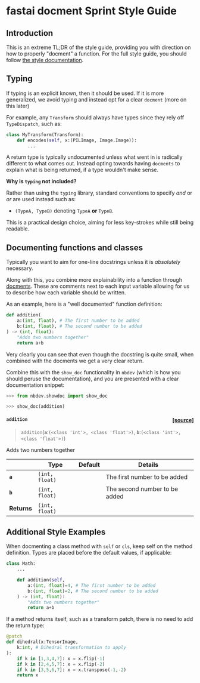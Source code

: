 # fastai docment Sprint Style Guide

## Introduction

This is an extreme TL;DR of the style guide, providing you with direction on how to properly "docment" a function. For the full style guide, you should follow [the style documentation](https://docs.fast.ai/dev/style.html).

## Typing

If typing is an explicit known, then it should be used. If it is more generalized, we avoid typing and instead opt for
a clear `docment` (more on this later)

For example, any `Transform` should always have types since they rely off `TypeDispatch`, such as:

```python
class MyTransform(Transform):
    def encodes(self, x:(PILImage, Image.Image)):
        ...
```

A return type is typically undocumented unless what went in is radically different to what comes out. Instead opting towards
having `docments` to explain what is being returned, if a type wouldn't make sense.

**Why is `typing` not included?**

Rather than using the `typing` library, standard conventions to specify *and* or *or* are used instead such as:

- `(TypeA, TypeB)` denoting `TypeA` **or** `TypeB`.

This is a practical design choice, aiming for less key-strokes while still being readable.

## Documenting functions and classes

Typically you want to aim for one-line docstrings unless it is *absolutely* necessary.

Along with this, you combine more explainability into a function through [docments](https://fastcore.fast.ai/docments). These are
comments next to each input variable allowing for us to describe how each variable should be written.

As an example, here is a "well documented" function definition:

```python
def addition(
    a:(int, float), # The first number to be added
    b:(int, float), # The second number to be added
) -> (int, float):
    "Adds two numbers together"
    return a+b
```
Very clearly you can see that even though the docstring is quite small, when combined with the docments we get a very clear return.

Combine this with the `show_doc` functionality in `nbdev` (which is how you should peruse the documentation), and you are presented
with a clear documentation snippet:

```python
>>> from nbdev.showdoc import show_doc

>>> show_doc(addition)
```

<h4 id="addition" class="doc_header"><code>addition</code><a href="__main__.py#L1" class="source_link" style="float:right">[source]</a></h4>

> <code>addition</code>(**`a`**:`(<class 'int'>, <class 'float'>)`, **`b`**:`(<class 'int'>, <class 'float'>)`)

Adds two numbers together

||Type|Default|Details|
|---|---|---|---|
|**`a`**|`(int, float)`||The first number to be added|
|**`b`**|`(int, float)`||The second number to be added|
|**Returns**|`(int, float)`|||

## Additional Style Examples

When docmenting a class method with `self` or `cls`, keep self on the method definition. Types are placed before the default values, if applicable:

```python
class Math:
    ...

    def addition(self,
        a:(int, float)=4, # The first number to be added
        b:(int, float)=2, # The second number to be added
    ) -> (int, float):
        "Adds two numbers together"
        return a+b
```

If a method returns itself, such as a transform patch, there is no need to add the return type:

```python
@patch
def dihedral(x:TensorImage,
    k:int, # Dihedral transformation to apply
):
    if k in [1,3,4,7]: x = x.flip(-1)
    if k in [2,4,5,7]: x = x.flip(-2)
    if k in [3,5,6,7]: x = x.transpose(-1,-2)
    return x
```
